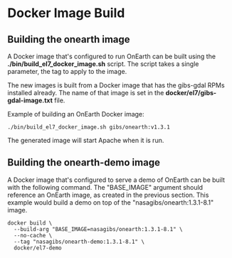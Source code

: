 # Docker Image Build

## Building the onearth image

A Docker image that's configured to run OnEarth can be built using the **./bin/build_el7_docker_image.sh** script.  The script takes a single parameter, the tag to apply to the image.

The new images is built from a Docker image that has the gibs-gdal RPMs installed already. The name of that image is set in the **docker/el7/gibs-gdal-image.txt** file.

Example of building an OnEarth Docker image:

`./bin/build_el7_docker_image.sh gibs/onearth:v1.3.1`

The generated image will start Apache when it is run.

## Building the onearth-demo image

A Docker image that's configured to serve a demo of OnEarth can be built with
the following command.  The "BASE_IMAGE" argument should reference an OnEarth
image, as created in the previous section.  This example would build a demo
on top of the "nasagibs/onearth:1.3.1-8.1" image.

```
docker build \
  --build-arg "BASE_IMAGE=nasagibs/onearth:1.3.1-8.1" \
  --no-cache \
  --tag "nasagibs/onearth-demo:1.3.1-8.1" \
  docker/el7-demo
```
